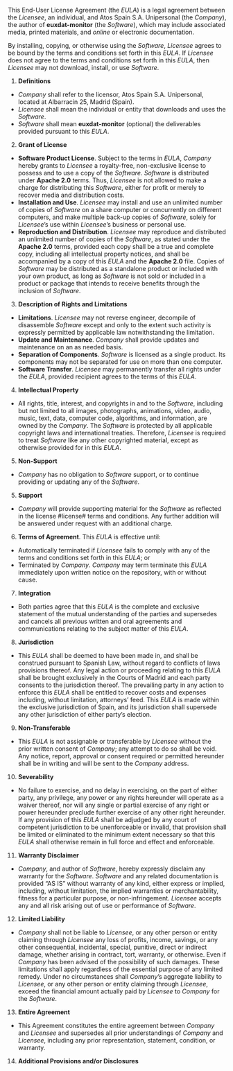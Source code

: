 This End-User License Agreement (the *EULA*) is a legal agreement between the *Licensee*, an individual, and Atos Spain S.A. Unipersonal (the *Company*), the author of **euxdat-monitor** (the *Software*), which may include associated media, printed materials, and *online* or electronic documentation.

By installing, copying, or otherwise using the *Software*, *Licensee* agrees to be bound by the terms and conditions set forth in this *EULA*. If *Licensee* does not agree to the terms and conditions set forth in this *EULA*, then *Licensee* may not download, install, or use *Software*.
1.	**Definitions**
- *Company* shall refer to the licensor, Atos Spain S.A. Unipersonal, located at Albarracin 25, Madrid (Spain).
- *Licensee* shall mean the individual or entity that downloads and uses the *Software*.
- *Software* shall mean **euxdat-monitor** (optional) the deliverables provided pursuant to this *EULA*.
2.	**Grant of License**
- **Software Product License**. Subject to the terms in *EULA*, *Company* hereby grants to *Licensee* a royalty-free, non-exclusive license to possess and to use a copy of the *Software*. *Software* is distributed under **Apache 2.0** terms. Thus, *Licensee* is not allowed to make a charge for distributing this *Software*, either for profit or merely to recover media and distribution costs.
- **Installation and Use**. *Licensee* may install and use an unlimited number of copies of *Software* on a share computer or concurrently on different computers, and make multiple back-up copies of *Software*, solely for *Licensee*’s use within *Licensee*’s business or personal use.
- **Reproduction and Distribution**. *Licensee* may reproduce and distributed an unlimited number of copies of the *Software*, as stated under the **Apache 2.0** terms, provided each copy shall be a true and complete copy, including all intellectual property notices, and shall be accompanied by a copy of this *EULA* and the **Apache 2.0** file. Copies of *Software* may be distributed as a standalone product or included with your own product, as long as *Software* is not sold or included in a product or package that intends to receive benefits through the inclusion of *Software*.
3.	**Description of Rights and Limitations**
- **Limitations**. *Licensee* may not reverse engineer, decompile of disassemble *Software* except and only to the extent such activity is expressly permitted by applicable law notwithstanding the limitation.
- **Update and Maintenance**. *Company* shall provide updates and maintenance on an as needed basis.
- **Separation of Components**. *Software* is licensed as a single product. Its components may not be separated for use on more than one computer.
- **Software Transfer**. *Licensee* may permanently transfer all rights under the *EULA*, provided recipient agrees to the terms of this *EULA*.
4.	**Intellectual Property** 
- All rights, title, interest, and copyrights in and to the *Software*, including but not limited to all images, photographs, animations, video, audio, music, text, data, computer code, algorithms, and information, are owned by the *Company*. The *Software* is protected by all applicable copyright laws and international treaties. Therefore, *Licensee* is required to treat *Software* like any other copyrighted material, except as otherwise provided for in this *EULA*.
5.	**Non-Support** 
- *Company* has no obligation to *Software* support, or to continue providing or updating any of the *Software*.
5.	**Support** 
- *Company* will provide supporting material for the *Software* as reflected in the license #license# terms and conditions. Any further addition will be answered under request with an additional charge.
6.	**Terms of Agreement**. This *EULA* is effective until:
- Automatically terminated if *Licensee* fails to comply with any of the terms and conditions set forth in this *EULA*; or
- Terminated by *Company*. *Company* may term terminate this *EULA* immediately upon written notice on the repository, with or without cause.
7.	**Integration** 
- Both parties agree that this *EULA* is the complete and exclusive statement of the mutual understanding of the parties and supersedes and cancels all previous written and oral agreements and communications relating to the subject matter of this *EULA*.
8.	**Jurisdiction** 
- This *EULA* shall be deemed to have been made in, and shall be construed pursuant to Spanish Law, without regard to conflicts of laws provisions thereof. Any legal action or proceeding relating to this *EULA* shall be brought exclusively in the Courts of Madrid and each party consents to the jurisdiction thereof. The prevailing party in any action to enforce this *EULA* shall be entitled to recover costs and expenses including, without limitation, attorneys’ feed. This *EULA* is made within the exclusive jurisdiction of Spain, and its jurisdiction shall supersede any other jurisdiction of either party’s election.
9.	**Non-Transferable** 
- This *EULA* is not assignable or transferable by *Licensee* without the prior written consent of *Company*; any attempt to do so shall be void. Any notice, report, approval or consent required or permitted hereunder shall be in writing and will be sent to the *Company* address.
10.	**Severability**
- No failure to exercise, and no delay in exercising, on the part of either party, any privilege, any power or any rights hereunder will operate as a waiver thereof, nor will any single or partial exercise of any right or power hereunder preclude further exercise of any other right hereunder. If any provision of this *EULA* shall be adjudged by any court of competent jurisdiction to be unenforceable or invalid, that provision shall be limited or eliminated to the minimum extent necessary so that this *EULA* shall otherwise remain in full force and effect and enforceable.
11.	**Warranty Disclaimer** 
- *Company*, and author of *Software*, hereby expressly disclaim any warranty for the *Software*. *Software* and any related documentation is provided “AS IS” without warranty of any kind, either express or implied, including, without limitation, the implied warranties or merchantability, fitness for a particular purpose, or non-infringement. *Licensee* accepts any and all risk arising out of use or performance of *Software*.
12.	**Limited Liability**
- *Company* shall not be liable to *Licensee*, or any other person or entity claiming through *Licensee* any loss of profits, income, savings, or any other consequential, incidental, special, punitive, direct or indirect damage, whether arising in contract, tort, warranty, or otherwise. Even if *Company* has been advised of the possibility of such damages. These limitations shall apply regardless of the essential purpose of any limited remedy. Under no circumstances shall *Company*’s aggregate liability to *Licensee*, or any other person or entity claiming through *Licensee*, exceed the financial amount actually paid by *Licensee* to *Company* for the *Software*.
13.	**Entire Agreement**
- This Agreement constitutes the entire agreement between *Company* and *Licensee* and supersedes all prior understandings of *Company* and *Licensee*, including any prior representation, statement, condition, or warranty.
14.	**Additional Provisions and/or Disclosures**

